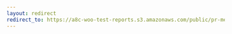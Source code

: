 ```yaml
---
layout: redirect
redirect_to: https://a8c-woo-test-reports.s3.amazonaws.com/public/pr-merge/37432/api/index.html
---
```

